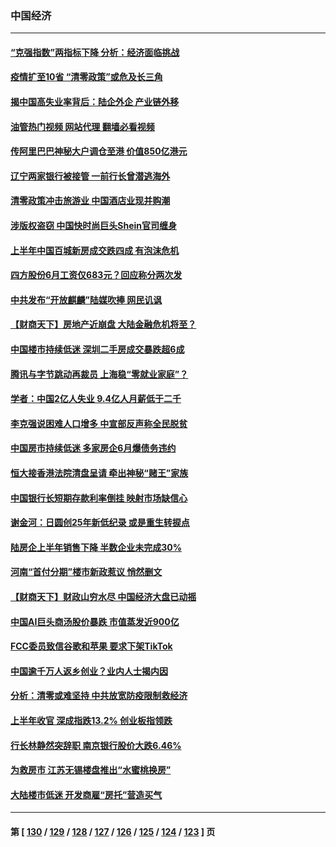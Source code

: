 ### 中国经济
---
#### [“克强指数”两指标下降 分析：经济面临挑战](../../pages/ncid283/n13773481.md?07051245) 
#### [疫情扩至10省 “清零政策”或危及长三角](../../pages/ncid283/n13773328.md?07051245) 
#### [揭中国高失业率背后：陆企外企 产业链外移](../../pages/ncid283/n13773429.md?07051245) 
#### [油管热门视频 网站代理 翻墙必看视频](http://209.222.30.114:81/youtube.html?07051245)
#### [传阿里巴巴神秘大户调仓至港 价值850亿港元](../../pages/ncid283/n13773070.md?07051245) 
#### [辽宁两家银行被接管 一前行长曾潜逃海外](../../pages/ncid283/n13773206.md?07051245) 
#### [清零政策冲击旅游业 中国酒店业现并购潮](../../pages/ncid283/n13773142.md?07051245) 
#### [涉版权盗窃 中国快时尚巨头Shein官司缠身](../../pages/ncid283/n13772674.md?07051245) 
#### [上半年中国百城新房成交跌四成 有泡沫危机](../../pages/ncid283/n13772559.md?07051245) 
#### [四方股份6月工资仅683元？回应称分两次发](../../pages/ncid283/n13772458.md?07051245) 
#### [中共发布“开放麒麟”陆媒吹捧 网民讥讽](../../pages/ncid283/n13772308.md?07051245) 
#### [【财商天下】房地产近崩盘 大陆金融危机将至？](../../pages/ncid283/n13771665.md?07051245) 
#### [中国楼市持续低迷 深圳二手房成交暴跌超6成](../../pages/ncid283/n13771693.md?07051245) 
#### [腾讯与字节跳动再裁员 上海稳“零就业家庭”？](../../pages/ncid283/n13771622.md?07051245) 
#### [学者：中国2亿人失业 9.4亿人月薪低于二千](../../pages/ncid283/n13771649.md?07051245) 
#### [李克强说困难人口增多 中宣部反声称全民脱贫](../../pages/ncid283/n13771627.md?07051245) 
#### [中国房市持续低迷 多家房企6月爆债务违约](../../pages/ncid283/n13771623.md?07051245) 
#### [恒大接香港法院清盘呈请 牵出神秘“赌王”家族](../../pages/ncid283/n13771611.md?07051245) 
#### [中国银行长短期存款利率倒挂 映射市场缺信心](../../pages/ncid283/n13771597.md?07051245) 
#### [谢金河：日圆创25年新低纪录 或是重生转捩点](../../pages/ncid283/n13771519.md?07051245) 
#### [陆房企上半年销售下降 半数企业未完成30%](../../pages/ncid283/n13771379.md?07051245) 
#### [河南“首付分期”楼市新政惹议 悄然删文](../../pages/ncid283/n13771259.md?07051245) 
#### [【财商天下】财政山穷水尽 中国经济大盘已动摇](../../pages/ncid283/n13770956.md?07051245) 
#### [中国AI巨头商汤股价暴跌 市值蒸发近900亿](../../pages/ncid283/n13770976.md?07051245) 
#### [FCC委员致信谷歌和苹果 要求下架TikTok](../../pages/ncid283/n13770963.md?07051245) 
#### [中国逾千万人返乡创业？业内人士揭内因](../../pages/ncid283/n13770780.md?07051245) 
#### [分析：清零或难坚持 中共放宽防疫限制救经济](../../pages/ncid283/n13770641.md?07051245) 
#### [上半年收官 深成指跌13.2% 创业板指领跌](../../pages/ncid283/n13770651.md?07051245) 
#### [行长林静然突辞职 南京银行股价大跌6.46%](../../pages/ncid283/n13770633.md?07051245) 
#### [为救房市 江苏无锡楼盘推出“水蜜桃换房”](../../pages/ncid283/n13770456.md?07051245) 
#### [大陆楼市低迷 开发商雇“房托”营造买气](../../pages/ncid283/n13770494.md?07051245) 

---
#### 第 [ [130](./130.md?07051245) / [129](./129.md?07051245) / [128](./128.md?07051245) / [127](./127.md?07051245) / [126](./126.md?07051245) / [125](./125.md?07051245) / [124](./124.md?07051245) / [123](./123.md?07051245) ] 页
